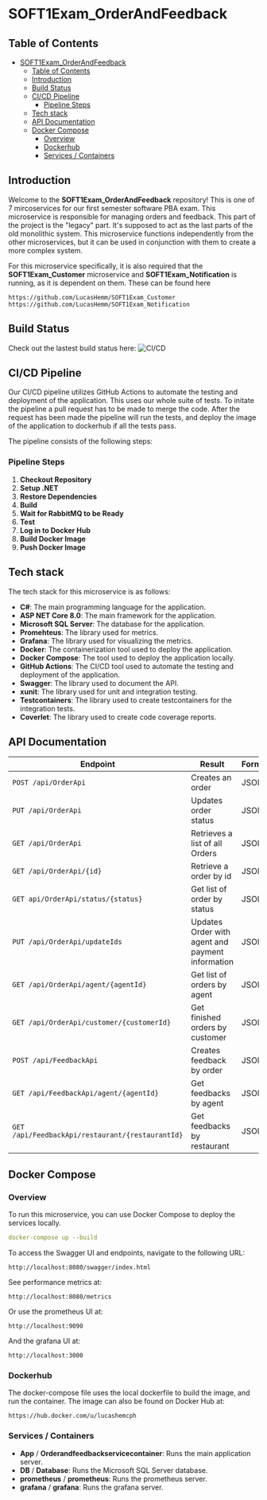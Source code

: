 # SOFT1Exam_OrderAndFeedback


## Table of Contents

- [SOFT1Exam\_OrderAndFeedback](#soft1exam_orderandfeedback)
  - [Table of Contents](#table-of-contents)
  - [Introduction](#introduction)
  - [Build Status](#build-status)
  - [CI/CD Pipeline](#cicd-pipeline)
    - [Pipeline Steps](#pipeline-steps)
  - [Tech stack](#tech-stack)
  - [API Documentation](#api-documentation)
  - [Docker Compose](#docker-compose)
    - [Overview](#overview)
    - [Dockerhub](#dockerhub)
    - [Services / Containers](#services--containers)

## Introduction

Welcome to the **SOFT1Exam_OrderAndFeedback** repository! This is one of 7 mircoservices for our first semester software PBA exam. This microservice is responsible for managing orders and feedback. This part of the project is the "legacy" part. It's supposed to act as the last parts of the old monolithic system. This microservice functions independently from the other microservices, but it can be used in conjunction with them to create a more complex system.

For this microservice specifically, it is also required that the **SOFT1Exam_Customer** microservice and **SOFT1Exam_Notification** is running, as it is dependent on them.
These can be found here
```
https://github.com/LucasHemm/SOFT1Exam_Customer
https://github.com/LucasHemm/SOFT1Exam_Notification
```

## Build Status
Check out the lastest build status here: ![CI/CD](https://github.com/LucasHemm/SOFT1Exam_OrderAndFeedback/actions/workflows/dotnet-tests.yml/badge.svg)

## CI/CD Pipeline

Our CI/CD pipeline utilizes GitHub Actions to automate the testing and deployment of the application. This uses our whole suite of tests. To initate the pipeline a pull request has to be made to merge the code. After the request has been made the pipeline will run the tests, and deploy the image of the application to dockerhub if all the tests pass.

The pipeline consists of the following steps:

### Pipeline Steps

1. **Checkout Repository**
2. **Setup .NET**
3. **Restore Dependencies**
4. **Build**
5. **Wait for RabbitMQ to be Ready**
6. **Test**
7. **Log in to Docker Hub**
8. **Build Docker Image**
9. **Push Docker Image** 

## Tech stack
The tech stack for this microservice is as follows:
- **C#**: The main programming language for the application.
- **ASP NET Core 8.0**: The main framework for the application.
- **Microsoft SQL Server**: The database for the application.
- **Promehteus**: The library used for metrics.
- **Grafana**: The library used for visualizing the metrics.
- **Docker**: The containerization tool used to deploy the application.
- **Docker Compose**: The tool used to deploy the application locally.
- **GitHub Actions**: The CI/CD tool used to automate the testing and deployment of the application.
- **Swagger**: The library used to document the API.
- **xunit**: The library used for unit and integration testing.
- **Testcontainers**: The library used to create testcontainers for the integration tests.
- **Coverlet**: The library used to create code coverage reports.

## API Documentation

| **Endpoint**                  | **Result**                                    | **Format**   |
|-------------------------------|-----------------------------------------------|--------------|
| `POST /api/OrderApi`          | Creates an order                              | JSON         |
| `PUT /api/OrderApi`           | Updates order status                          | JSON         |
| `GET /api/OrderApi`           | Retrieves a list of all Orders                | JSON         |
| `GET /api/OrderApi/{id}`      | Retrieve a order by id                        | JSON         |
| `GET api/OrderApi/status/{status}`| Get list of order by status               | JSON         |
| `PUT /api/OrderApi/updateIds`| Updates Order with agent and payment information| JSON         |
| `GET /api/OrderApi/agent/{agentId}`| Get list of orders by agent              | JSON         |
| `GET /api/OrderApi/customer/{customerId}`|Get finished orders by customer     | JSON         |
| `POST /api/FeedbackApi`       | Creates feedback by order                     | JSON         |
| `GET /api/FeedbackApi/agent/{agentId}`| Get feedbacks by agent                | JSON         |
| `GET /api/FeedbackApi/restaurant/{restaurantId}`| Get feedbacks by restaurant | JSON         |




## Docker Compose

### Overview

To run this microservice, you can use Docker Compose to deploy the services locally. 

```yaml
docker-compose up --build
```
To access the Swagger UI and endpoints, navigate to the following URL:
```
http://localhost:8080/swagger/index.html
```

See performance metrics at:
```
http://localhost:8080/metrics
```
Or use the prometheus UI at:
```
http://localhost:9090
```
And the grafana UI at:
```
http://localhost:3000
```

### Dockerhub
The docker-compose file uses the local dockerfile to build the image, and run the container. The image can also be found on Docker Hub at:
```
https://hub.docker.com/u/lucashemcph
```

### Services / Containers

- **App** / **Orderandfeedbackservicecontainer**: Runs the main application server.
- **DB** / **Database**: Runs the Microsoft SQL Server database.
- **prometheus** / **prometheus**: Runs the prometheus server.
- **grafana** / **grafana**: Runs the grafana server.







